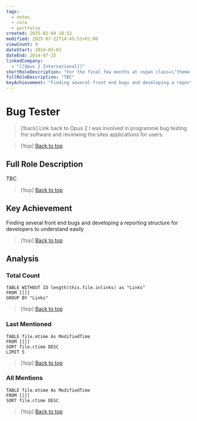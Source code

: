 ```yaml
---
tags:
  - notes
  - role
  - portfolio
created: 2025-02-04 18:53
modified: 2025-07-22T14:45:51+01:00
viewCount: 9
dateStart: 2014-03-03
dateEnd: 2014-07-25
linkedCompany:
  - "[[Opus 2 International]]"
shortRoleDescription: "For the final few months at <span class=\"theme-link\">Opus 2</span> I was involved in programme bug testing the software and reviewing the sites applications for users."
fullRoleDescription: "TBC"
keyAchievement: "Finding several front end bugs and developing a reporting structure for developers to understand easily"
---
```


# Bug Tester

> [!back] Link back to <span class="theme-link">Opus 2</span> I was involved in programme bug testing the software and reviewing the sites applications for users.

>[!top] [Back to top](#Table%20of%20Contents)

## Full Role Description

TBC

>[!top] [Back to top](#Table%20of%20Contents)

## Key Achievement

Finding several front end bugs and developing a reporting structure for developers to understand easily

>[!top] [Back to top](#Table%20of%20Contents)

## Analysis

### Total Count

```dataview
TABLE WITHOUT ID length(this.file.inlinks) as "Links"
FROM [[]]
GROUP BY "Links"
```

>[!top] [Back to top](#Table%20of%20Contents)

### Last Mentioned

```dataview
TABLE file.mtime As ModifiedTime
FROM [[]]
SORT file.ctime DESC
LIMIT 5
```

>[!top] [Back to top](#Table%20of%20Contents)

### All Mentions

```dataview
TABLE file.mtime As ModifiedTime
FROM [[]]
SORT file.ctime DESC
```

>[!top] [Back to top](#Table%20of%20Contents)